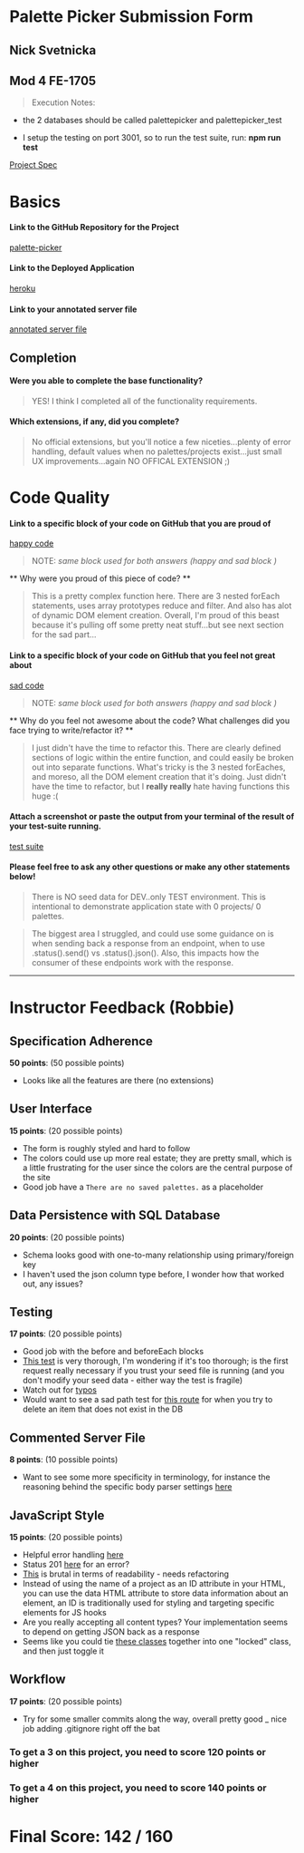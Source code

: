 # Palette Picker Submission Form
## Nick Svetnicka
## Mod 4 FE-1705

> Execution Notes:

- the 2 databases should be called palettepicker and palettepicker_test

- I setup the testing on port 3001, so to run the test suite, run: **npm run test**

[Project Spec](http://frontend.turing.io/projects/palette-picker.html)

# Basics

#### Link to the GitHub Repository for the Project
[palette-picker](https://github.com/EndlessHypnosis/palette-picker)

#### Link to the Deployed Application
[heroku](https://ns-palette-picker.herokuapp.com)

#### Link to your annotated server file
[annotated server file](https://github.com/EndlessHypnosis/palette-picker/blob/server-js-comments/server.js)

## Completion

#### Were you able to complete the base functionality?

> YES! I think I completed all of the functionality requirements.

#### Which extensions, if any, did you complete?

> No official extensions, but you'll notice a few niceties...plenty of error handling, default values when no palettes/projects exist...just small UX improvements...again NO OFFICAL EXTENSION ;)

# Code Quality

#### Link to a specific block of your code on GitHub that you are proud of
[happy code](https://github.com/EndlessHypnosis/palette-picker/blob/master/public/js/scripts.js#L31-L92)

> NOTE: _same block used for both answers (happy and sad block )_

** Why were you proud of this piece of code? **

> This is a pretty complex function here. There are 3 nested forEach statements, uses array prototypes reduce and filter. And also has alot of dynamic DOM element creation. Overall, I'm proud of this beast because it's pulling off some pretty neat stuff...but see next section for the sad part...

#### Link to a specific block of your code on GitHub that you feel not great about
[sad code](https://github.com/EndlessHypnosis/palette-picker/blob/master/public/js/scripts.js#L31-L92)

> NOTE: _same block used for both answers (happy and sad block )_

** Why do you feel not awesome about the code? What challenges did you face trying to write/refactor it? **

> I just didn't have the time to refactor this. There are clearly defined sections of logic within the entire function, and could easily be broken out into separate functions. What's tricky is the 3 nested forEaches, and moreso, all the DOM element creation that it's doing. Just didn't have the time to refactor, but I **really really** hate having functions this huge :(


#### Attach a screenshot or paste the output from your terminal of the result of your test-suite running.

[test suite](https://github.com/EndlessHypnosis/palette-picker/blob/master/public/images/palette_picker_tests.png)

#### Please feel free to ask any other questions or make any other statements below!

> There is NO seed data for DEV..only TEST environment. This is intentional to demonstrate application state with 0 projects/ 0 palettes.

> The biggest area I struggled, and could use some guidance on is when sending back a response from an endpoint, when to use .status().send() vs .status().json(). Also, this impacts how the consumer of these endpoints work with the response.

-----


# Instructor Feedback (Robbie)

## Specification Adherence

**50 points**: (50 possible points)

- Looks like all the features are there (no extensions)

## User Interface

**15 points**: (20 possible points)

- The form is roughly styled and hard to follow
- The colors could use up more real estate; they are pretty small, which is a little frustrating for the user since the colors are the central purpose of the site
- Good job have a `There are no saved palettes.` as a placeholder

## Data Persistence with SQL Database

**20 points**: (20 possible points)

- Schema looks good with one-to-many relationship using primary/foreign key
- I haven't used the json column type before, I wonder how that worked out, any issues?

## Testing

**17 points**: (20 possible points)

- Good job with the before and beforeEach blocks
- [This test](https://github.com/EndlessHypnosis/palette-picker/blob/master/test/endpoints.spec.js#L130-L163) is very thorough, I'm wondering if it's too thorough; is the first request really necessary if you trust your seed file is running (and you don't modify your seed data - either way the test is fragile)
- Watch out for [typos](https://github.com/EndlessHypnosis/palette-picker/blob/master/test/endpoints.spec.js#L167)
- Would want to see a sad path test for [this route](https://github.com/EndlessHypnosis/palette-picker/blob/master/test/endpoints.spec.js#L252) for when you try to delete an item that does not exist in the DB

## Commented Server File

**8 points**: (10 possible points)

- Want to see some more specificity in terminology, for instance the reasoning behind the specific body parser settings [here](https://github.com/EndlessHypnosis/palette-picker/blob/server-js-comments/server.js#L13)

## JavaScript Style

**15 points**: (20 possible points)

- Helpful error handling [here](https://github.com/EndlessHypnosis/palette-picker/blob/master/server.js#L47)
- Status 201 [here](https://github.com/EndlessHypnosis/palette-picker/blob/master/server.js#L71) for an error?
- [This](https://github.com/EndlessHypnosis/palette-picker/blob/master/public/js/scripts.js#L52-L89) is brutal in terms of readability - needs refactoring
- Instead of using the name of a project as an ID attribute in your HTML, you can use the data HTML attribute to store data information about an element, an ID is traditionally used for styling and targeting specific elements for JS hooks
- Are you really accepting all content types? Your implementation seems to depend on getting JSON back as a response
- Seems like you could tie [these classes](https://github.com/EndlessHypnosis/palette-picker/blob/master/public/js/scripts.js#L212-L213) together into one "locked" class, and then just toggle it

## Workflow

**17 points**: (20 possible points)

- Try for some smaller commits along the way, overall pretty good
_ nice job adding .gitignore right off the bat

### To get a 3 on this project, you need to score 120 points or higher
### To get a 4 on this project, you need to score 140 points or higher

# Final Score: 142 / 160

